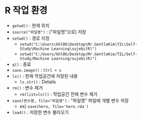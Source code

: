 # **R 작업 환경**

- `getwd()` : 현재 위치
- `source("파일명")` : ("파일명"으로) 저장
- `setwd()` : 경로 지정
  - `setwd("C:\Users\khl06\Desktop\Mr.GentleKim\TIL\Self-Study\Machine Learning\sujebi(R)")`
  - `setwd("C:/Users/khl06/Desktop/Mr.GentleKim/TIL/Self-Study/Machine Learning/sujebi(R)")`
- `q()` : 종료
- `save.image()` : `Ctrl + s`
- `ls()` : 현재 작업공간에 저장된 내용
  - `ls.str()` : Details
- `rm()` : 변수 제거
  - `rm(list=ls())` : 작업공간 전체 변수 제거
- `save(변수명, file="파일명")` : "파일명" 파일에 개별 변수 저장
  - ex) `save(hero, file='hero.rda')`
- `load()` : 저장한 변수 불러오기


